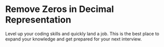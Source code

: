 # Remove Zeros in Decimal Representation

Level up your coding skills and quickly land a job. This is the best place to expand your knowledge and get prepared for your next interview.